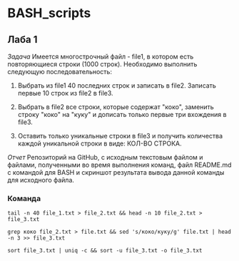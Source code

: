 # BASH_scripts
## Лаба 1

*Задача*
Имеется многострочный файл - file1, в котором есть повторяющиеся строки (1000 строк). Необходимо выполнить следующую последовательность:

1)	Выбрать из file1 40 последних строк и записать в file2. 
Записать первые 10 строк из file2 в file3.

2)	Выбрать в file2 все строки, которые содержат "коко", заменить строку "коко" на "куку" и дописать только первые три вхождения в file3.

3)	Оставить только уникальные строки в file3 и получить количества каждой уникальной строки в виде: КОЛ-ВО СТРОКА.

*Отчет*
Репозиторий на GitHub, с исходным текстовым файлом и файлами, полученными во время выполнения команд, файл README.md с командой для BASH и скриншот результата вывода данной команды для исходного файла.

### Команда
```tail -n 40 file_1.txt > file_2.txt && head -n 10 file_2.txt > file_3.txt```

```grep коко file_2.txt > file.txt && sed 's/коко/куку/g' file.txt | head -n 3 >> file_3.txt```

```sort file_3.txt | uniq -c && sort -u file_3.txt -o file_3.txt```
